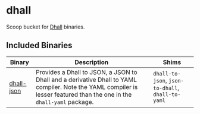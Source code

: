 # dhall

Scoop bucket for [Dhall](https://github.com/dhall-lang/dhall-haskell) binaries.

## Included Binaries

| Binary | Description | Shims |
|--------|-------------|-------|
| [dhall-json](https://github.com/dhall-lang/dhall-haskell/tree/master/dhall-json) | Provides a Dhall to JSON, a JSON to Dhall and a derivative Dhall to YAML compiler.  Note the YAML compiler is lesser featured than the one in the `dhall-yaml` package. | `dhall-to-json`, `json-to-dhall`, `dhall-to-yaml`|